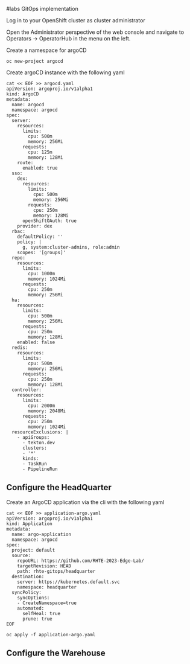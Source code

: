 #labs GitOps implementation

Log in to your OpenShift cluster as cluster administrator

Open the Administrator perspective of the web console and navigate to Operators → OperatorHub in the menu on the left.

Create a namespace for argoCD

```shell
oc new-project argocd
```

Create argoCD instance with the following yaml

```shell
cat << EOF >> argocd.yaml
apiVersion: argoproj.io/v1alpha1
kind: ArgoCD
metadata:
  name: argocd
  namespace: argocd
spec:
  server:
    resources:
      limits:
        cpu: 500m
        memory: 256Mi
      requests:
        cpu: 125m
        memory: 128Mi
    route:
      enabled: true
  sso:
    dex:
      resources:
        limits:
          cpu: 500m
          memory: 256Mi
        requests:
          cpu: 250m
          memory: 128Mi
      openShiftOAuth: true
    provider: dex
  rbac:
    defaultPolicy: ''
    policy: |
      g, system:cluster-admins, role:admin
    scopes: '[groups]'
  repo:
    resources:
      limits:
        cpu: 1000m
        memory: 1024Mi
      requests:
        cpu: 250m
        memory: 256Mi
  ha:
    resources:
      limits:
        cpu: 500m
        memory: 256Mi
      requests:
        cpu: 250m
        memory: 128Mi
    enabled: false
  redis:
    resources:
      limits:
        cpu: 500m
        memory: 256Mi
      requests:
        cpu: 250m
        memory: 128Mi
  controller:
    resources:
      limits:
        cpu: 2000m
        memory: 2048Mi
      requests:
        cpu: 250m
        memory: 1024Mi
  resourceExclusions: |
    - apiGroups:
      - tekton.dev
      clusters:
      - '*'
      kinds:
      - TaskRun
      - PipelineRun        
```



## Configure the HeadQuarter

Create an ArgoCD application via the cli with the following yaml 




```shell
cat << EOF >> application-argo.yaml
apiVersion: argoproj.io/v1alpha1
kind: Application
metadata:
  name: argo-application
  namespace: argocd
spec:
  project: default
  source:
    repoURL: https://github.com/RHTE-2023-Edge-Lab/
    targetRevision: HEAD
    path: rhte-gitops/headquarter
  destination: 
    server: https://kubernetes.default.svc
    namespace: headquarter
  syncPolicy:
    syncOptions:
    - CreateNamespace=true
    automated:
      selfHeal: true
      prune: true
EOF
```
```shell
oc apply -f application-argo.yaml
```


## Configure the Warehouse
